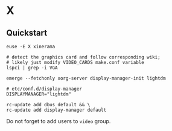 # X

## Quickstart

```
euse -E X xinerama
```

```
# detect the graphics card and follow corresponding wiki;
# likely just modify VIDEO_CARDS make.conf variable
lspci | grep -i VGA
```

```
emerge --fetchonly xorg-server display-manager-init lightdm
```

```
# etc/conf.d/display-manager
DISPLAYMANAGER="lightdm"
```

```
rc-update add dbus default && \
rc-update add display-manager default
```

Do not forget to add users to `video` group.
